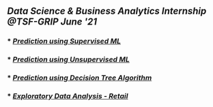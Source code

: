 ## _Data Science &amp; Business Analytics Internship @TSF-GRIP June '21_

### * _[Prediction using Supervised ML](https://github.com/sansuthi/Data-Science-The-Sparks-Foundation/blob/main/TASK%20%231/Task1%20Description.md)_
### * _[Prediction using Unsupervised ML](https://github.com/sansuthi/Data-Science-The-Sparks-Foundation/blob/main/TASK%20%232/Task2%20Description.md)_
### * _[Prediction using Decision Tree Algorithm](https://github.com/sansuthi/Data-Science-The-Sparks-Foundation/blob/main/TASK%20%236/Task6%20Description.md)_
### * _[Exploratory Data Analysis - Retail](https://github.com/sansuthi/Data-Science-The-Sparks-Foundation/blob/main/TASK%20%233/Task3%20Description.md)_

